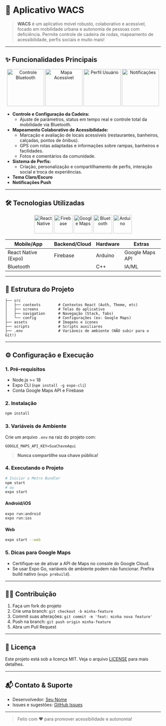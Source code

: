 # 🚀 Aplicativo WACS

> **WACS** é um aplicativo móvel robusto, colaborativo e acessível, focado em mobilidade urbana e autonomia de pessoas com deficiência. Permite controle de cadeira de rodas, mapeamento de acessibilidade, perfis sociais e muito mais!

---

## ✨ Funcionalidades Principais

<p align="center">
  <img src="https://cdn-icons-png.flaticon.com/512/3062/3062634.png" alt="Controle Bluetooth" width="120"/>
  <img src="https://cdn-icons-png.flaticon.com/512/854/854878.png" alt="Mapa Acessível" width="120"/>
  <img src="https://cdn-icons-png.flaticon.com/512/3135/3135715.png" alt="Perfil Usuário" width="120"/>
  <img src="https://cdn-icons-png.flaticon.com/512/1827/1827504.png" alt="Notificações" width="120"/>
</p>

- **Controle e Configuração da Cadeira:**
  - Ajuste de parâmetros, status em tempo real e controle total da mobilidade via Bluetooth.
- **Mapeamento Colaborativo de Acessibilidade:**
  - Marcação e avaliação de locais acessíveis (restaurantes, banheiros, calçadas, pontos de ônibus).
  - GPS com rotas adaptadas e informações sobre rampas, banheiros e facilidades.
  - Fotos e comentários da comunidade.
- **Sistema de Perfis:**
  - Criação, personalização e compartilhamento de perfis, interação social e troca de experiências.
- **Tema Claro/Escuro**
- **Notificações Push**

---

## 🛠️ Tecnologias Utilizadas

<p align="center">
  <img src="https://cdn.jsdelivr.net/gh/devicons/devicon@latest/icons/react/react-original.svg" width="60" alt="React Native" title="React Native">
  <img src="https://cdn.jsdelivr.net/gh/devicons/devicon@latest/icons/firebase/firebase-plain.svg" width="60" alt="Firebase" title="Firebase">
  <img src="https://upload.wikimedia.org/wikipedia/commons/7/75/Google_Maps_icon.svg" width="60" alt="Google Maps" title="Google Maps">
  <img src="https://upload.wikimedia.org/wikipedia/commons/4/4f/Bluetooth.svg" width="60" alt="Bluetooth" title="Bluetooth">
  <img src="https://cdn.jsdelivr.net/gh/devicons/devicon@latest/icons/arduino/arduino-original.svg" width="60" alt="Arduino" title="Arduino">
</p>

| Mobile/App         | Backend/Cloud | Hardware   | Extras         |
|--------------------|--------------|------------|----------------|
| React Native (Expo)| Firebase     | Arduino    | Google Maps API|
| Bluetooth          |              | C++        | IA/ML          |

---

## 📁 Estrutura do Projeto

```
├── src
│   ├── contexts        # Contextos React (Auth, Theme, etc)
│   ├── screens         # Telas do aplicativo
│   ├── navigation      # Navegação (Stack, Tabs)
│   └── config          # Configurações (ex: Google Maps)
├── assets              # Imagens e ícones
├── scripts             # Scripts auxiliares
├── .env                # Variáveis de ambiente (NÃO subir para o Git!)
```

---

## ⚙️ Configuração e Execução

### 1. Pré-requisitos
- Node.js >= 18
- Expo CLI (`npm install -g expo-cli`)
- Conta Google Maps API e Firebase

### 2. Instalação
```bash
npm install
```

### 3. Variáveis de Ambiente
Crie um arquivo `.env` na raiz do projeto com:
```env
GOOGLE_MAPS_API_KEY=SuaChaveAqui
```
> **Nunca compartilhe sua chave pública!**

### 4. Executando o Projeto
```bash
# Iniciar o Metro Bundler
npm start
# ou
expo start
```

#### Android/iOS
```bash
expo run:android
expo run:ios
```

#### Web
```bash
expo start --web
```

### 5. Dicas para Google Maps
- Certifique-se de ativar a API de Maps no console do Google Cloud.
- Se usar Expo Go, variáveis de ambiente podem não funcionar. Prefira build nativo (`expo prebuild`).

---

## 🧑‍💻 Contribuição
1. Faça um fork do projeto
2. Crie uma branch: `git checkout -b minha-feature`
3. Commit suas alterações: `git commit -m 'feat: minha nova feature'`
4. Push na branch: `git push origin minha-feature`
5. Abra um Pull Request

---

## 📄 Licença
Este projeto está sob a licença MIT. Veja o arquivo [LICENSE](LICENSE) para mais detalhes.

---

## 📬 Contato & Suporte
- Desenvolvedor: [Seu Nome](mailto:seuemail@exemplo.com)
- Issues e sugestões: [GitHub Issues](https://github.com/seuusuario/app-wacs/issues)

---

> Feito com ❤️ para promover acessibilidade e autonomia!
